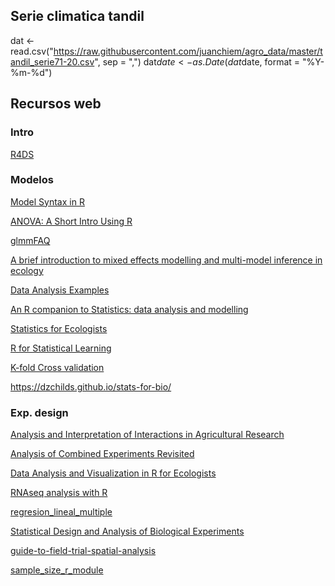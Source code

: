 ## Serie climatica tandil 
dat <- read.csv("https://raw.githubusercontent.com/juanchiem/agro_data/master/tandil_serie71-20.csv", sep = ",")
dat$date <- as.Date(dat$date, format =  "%Y-%m-%d")

## Recursos web

### Intro 
[R4DS](https://r4ds.had.co.nz/index.html)

### Modelos

[Model Syntax in R](http://conjugateprior.org/2013/01/formulae-in-r-anova/)

[ANOVA: A Short Intro Using R](https://stat.ethz.ch/~meier/teaching/anova/)

[glmmFAQ](https://bbolker.github.io/mixedmodels-misc/glmmFAQ.html)

[A brief introduction to mixed effects modelling and multi-model inference in ecology](https://peerj.com/articles/4794/)

[Data Analysis Examples](https://stats.idre.ucla.edu/other/dae/)

[An R companion to Statistics: data analysis and modelling](https://mspeekenbrink.github.io/sdam-r-companion/index.html)

[Statistics for Ecologists](https://fw8051statistics4ecologists.netlify.app/index.html)  

[R for Statistical Learning](https://daviddalpiaz.github.io/r4sl/linear-models.html)

[K-fold Cross validation](https://www.youtube.com/watch?v=kituDjzXwfE)

https://dzchilds.github.io/stats-for-bio/

### Exp. design

[Analysis and Interpretation of Interactions in Agricultural Research](https://dl.sciencesocieties.org/publications/aj/pdfs/107/2/748)

[Analysis of Combined Experiments Revisited](https://dl.sciencesocieties.org/publications/aj/pdfs/107/2/763)

[Data Analysis and Visualization in R for Ecologists](https://datacarpentry.org/R-ecology-lesson/index.html)

[RNAseq analysis with R](http://monashbioinformaticsplatform.github.io/RNAseq-DE-analysis-with-R/)

[regresion_lineal_multiple](https://www.cienciadedatos.net/documentos/25_regresion_lineal_multiple.html#Introducci%C3%B3n)

[Statistical Design and Analysis of Biological Experiments](https://n.ethz.ch/~kahans/doe2021/)

[guide-to-field-trial-spatial-analysis](https://idahoagstats.github.io/guide-to-field-trial-spatial-analysis/)

[sample_size_r_module](https://med.und.edu/research/daccota/_files/pdfs/berdc_resource_pdfs/sample_size_r_module.pdf)



